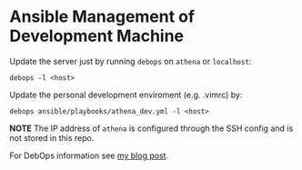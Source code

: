 # Ansible Management of Development Machine

Update the server just by running `debops` on `athena` or `localhost`:

    debops -l <host>

Update the personal development enviroment (e.g. .vimrc) by:

    debops ansible/playbooks/athena_dev.yml -l <host>

**NOTE** The IP address of `athena` is configured through the SSH config and
is not stored in this repo.

For DebOps information see [my blog post][blog-post].


[blog-post]: http://iamqasimk.com/2017/03/01/setting-up-a-server-with-debops/
